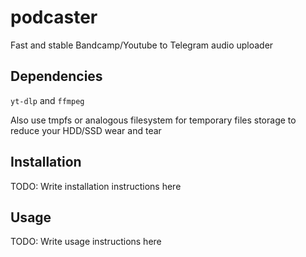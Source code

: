 # podcaster

Fast and stable Bandcamp/Youtube to Telegram audio uploader

## Dependencies

`yt-dlp` and `ffmpeg`

Also use tmpfs or analogous filesystem for temporary files storage to reduce your HDD/SSD wear and tear

## Installation

TODO: Write installation instructions here

## Usage

TODO: Write usage instructions here

